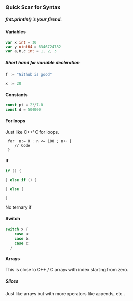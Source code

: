 ### Quick Scan for Syntax 

##### fmt.println() is your firend. 

#### Variables 
 ``` go
 var x int = 20
 var y uint64 = 6346724782
 var a,b,c int = 1, 2, 3
```
##### Short hand for variable declaration   
   ``` go
  f := "Github is good"
  
  x := 20  
 ``` 
#### Constants
```go
const pi = 22/7.0
const d = 500000
```
#### For loops
Just like C++/ C for loops.
```
 for  n:= 0 ; n <= 100 ; n++ {
    // Code 
 }
```
#### If 
```go
if () {

} else if () {

} else {

}
```
No ternary if
#### Switch
```go
switch x {
    case a:
    case b:
    case c:     
  }
```
#### Arrays 

This is close to C++ / C arrays with index starting from zero. 


##### Slices

Just like arrays but with more operators like appends, etc..



